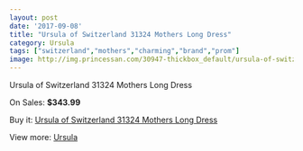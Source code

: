 ```yaml
---
layout: post
date: '2017-09-08'
title: "Ursula of Switzerland 31324 Mothers Long Dress"
category: Ursula
tags: ["switzerland","mothers","charming","brand","prom"]
image: http://img.princessan.com/30947-thickbox_default/ursula-of-switzerland-31324-mothers-long-dress.jpg
---
```

Ursula of Switzerland 31324 Mothers Long Dress

On Sales: **$343.99**
<a href="https://www.princessan.com/en/ursula/14069-ursula-of-switzerland-31324-mothers-long-dress.html"><amp-img layout="responsive" width="600" height="600" src="//img.princessan.com/30947-thickbox_default/ursula-of-switzerland-31324-mothers-long-dress.jpg" alt="Ursula of Switzerland 31324 Mothers Long Dress 0" /></a>

Buy it: [Ursula of Switzerland 31324 Mothers Long Dress](https://www.princessan.com/en/ursula/14069-ursula-of-switzerland-31324-mothers-long-dress.html "Ursula of Switzerland 31324 Mothers Long Dress")

View more: [Ursula](https://www.princessan.com/en/72-ursula "Ursula")